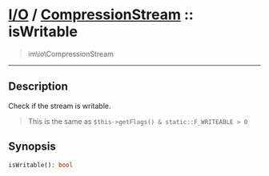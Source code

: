 # [I/O](io.md) / [CompressionStream](io-CompressionStream.md) :: isWritable
 > im\io\CompressionStream
____

## Description
Check if the stream is writable.

 > This is the same as `$this->getFlags() & static::F_WRITEABLE > 0`  

## Synopsis
```php
isWritable(): bool
```
